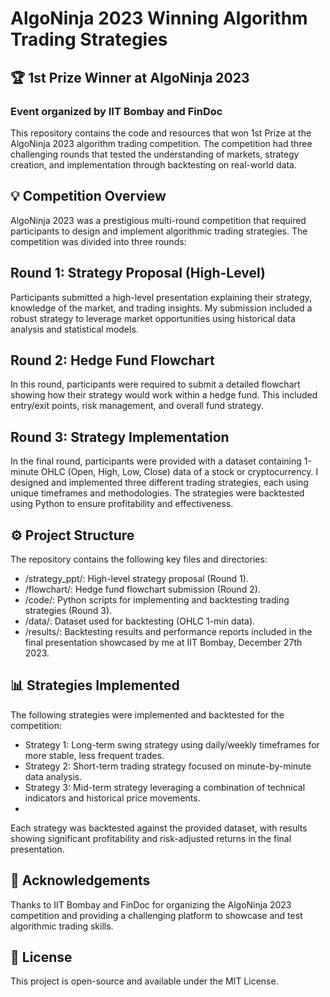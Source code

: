 # AlgoNinja 2023 Winning Algorithm Trading Strategies
## 🏆 1st Prize Winner at AlgoNinja 2023
### Event organized by IIT Bombay and FinDoc

This repository contains the code and resources that won 1st Prize at the AlgoNinja 2023 algorithm trading competition. The competition had three challenging rounds that tested the understanding of markets, strategy creation, and implementation through backtesting on real-world data.

## 💡 Competition Overview
AlgoNinja 2023 was a prestigious multi-round competition that required participants to design and implement algorithmic trading strategies. The competition was divided into three rounds:

## Round 1: Strategy Proposal (High-Level)
Participants submitted a high-level presentation explaining their strategy, knowledge of the market, and trading insights. My submission included a robust strategy to leverage market opportunities using historical data analysis and statistical models.

## Round 2: Hedge Fund Flowchart
In this round, participants were required to submit a detailed flowchart showing how their strategy would work within a hedge fund. This included entry/exit points, risk management, and overall fund strategy.

## Round 3: Strategy Implementation
In the final round, participants were provided with a dataset containing 1-minute OHLC (Open, High, Low, Close) data of a stock or cryptocurrency. I designed and implemented three different trading strategies, each using unique timeframes and methodologies. The strategies were backtested using Python to ensure profitability and effectiveness.

## ⚙️ Project Structure
The repository contains the following key files and directories:

- /strategy_ppt/: High-level strategy proposal (Round 1).
- /flowchart/: Hedge fund flowchart submission (Round 2).
- /code/: Python scripts for implementing and backtesting trading strategies (Round 3).
- /data/: Dataset used for backtesting (OHLC 1-min data).
- /results/: Backtesting results and performance reports included in the final presentation showcased by me at IIT Bombay, December 27th 2023.

## 📊 Strategies Implemented
The following strategies were implemented and backtested for the competition:

- Strategy 1: Long-term swing strategy using daily/weekly timeframes for more stable, less frequent trades.
- Strategy 2: Short-term trading strategy focused on minute-by-minute data analysis. 
- Strategy 3: Mid-term strategy leveraging a combination of technical indicators and historical price movements.
- 
Each strategy was backtested against the provided dataset, with results showing significant profitability and risk-adjusted returns in the final presentation.

## 🏅 Acknowledgements
Thanks to IIT Bombay and FinDoc for organizing the AlgoNinja 2023 competition and providing a challenging platform to showcase and test algorithmic trading skills.

## 📄 License
This project is open-source and available under the MIT License.
